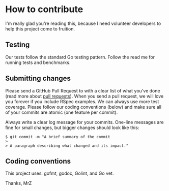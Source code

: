 # How to contribute

I'm really glad you're reading this, because I need volunteer developers to help this project come to fruition.

## Testing

Our tests follow the standard Go testing pattern. Follow the read me for running tests and benchmarks.

## Submitting changes

Please send a GitHub Pull Request to with a clear list of what you've done (read more about [pull requests](http://help.github.com/pull-requests/)). When you send a pull request, we will love you forever if you include RSpec examples. We can always use more test coverage. Please follow our coding conventions (below) and make sure all of your commits are atomic (one feature per commit).

Always write a clear log message for your commits. One-line messages are fine for small changes, but bigger changes should look like this:

    $ git commit -m "A brief summary of the commit
    > 
    > A paragraph describing what changed and its impact."

## Coding conventions

This project uses: gofmt, godoc, Golint, and Go vet.

Thanks,
MrZ
